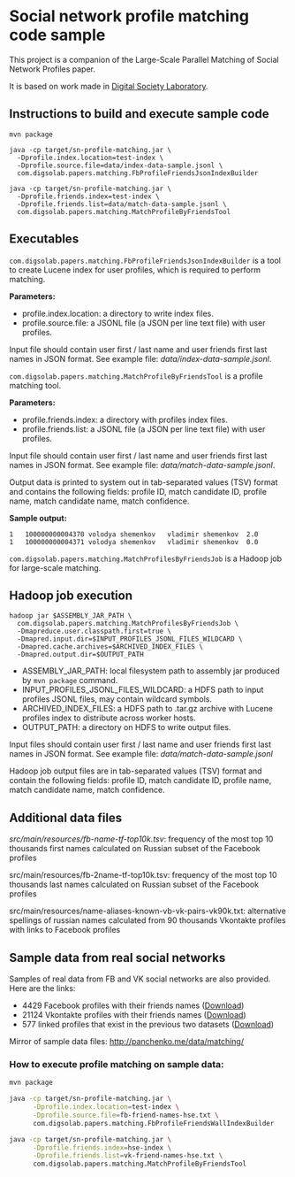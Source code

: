 Social network profile matching code sample
===========================================

This project is a companion of the Large-Scale Parallel Matching of Social Network Profiles paper.

It is based on work made in [Digital Society Laboratory](http://digsolab.com).

Instructions to build and execute sample code
---------------------------------------------

    mvn package

    java -cp target/sn-profile-matching.jar \
      -Dprofile.index.location=test-index \
      -Dprofile.source.file=data/index-data-sample.jsonl \
      com.digsolab.papers.matching.FbProfileFriendsJsonIndexBuilder

    java -cp target/sn-profile-matching.jar \
      -Dprofile.friends.index=test-index \
      -Dprofile.friends.list=data/match-data-sample.jsonl \
      com.digsolab.papers.matching.MatchProfileByFriendsTool

Executables
-----------

`com.digsolab.papers.matching.FbProfileFriendsJsonIndexBuilder` is a tool to create Lucene index for user profiles,
which is required to perform matching.

**Parameters:**

- profile.index.location: a directory to write index files.
- profile.source.file: a JSONL file (a JSON per line text file) with user profiles.

Input file should contain user first / last name and user friends first last names in JSON format.
See example file: *data/index-data-sample.jsonl*.

`com.digsolab.papers.matching.MatchProfileByFriendsTool` is a profile matching tool.

**Parameters:**

- profile.friends.index: a directory with profiles index files.
- profile.friends.list: a JSONL file (a JSON per line text file) with user profiles.

Input file should contain user first / last name and user friends first last names in JSON format.
See example file: *data/match-data-sample.jsonl*.

Output data is printed to system out in tab-separated values (TSV) format
and contains the following fields:
profile ID, match candidate ID, profile name, match candidate name, match confidence.

**Sample output:**

    1	100000000004370	volodya shemenkov	vladimir shemenkov	2.0
    1	100000000004371	volodya shemenkov	vladimir shemenkov	0.0

`com.digsolab.papers.matching.MatchProfilesByFriendsJob` is a Hadoop job for large-scale matching.

Hadoop job execution
--------------------

    hadoop jar $ASSEMBLY_JAR_PATH \
      com.digsolab.papers.matching.MatchProfilesByFriendsJob \
      -Dmapreduce.user.classpath.first=true \
      -Dmapred.input.dir=$INPUT_PROFILES_JSONL_FILES_WILDCARD \
      -Dmapred.cache.archives=$ARCHIVED_INDEX_FILES \
      -Dmapred.output.dir=$OUTPUT_PATH

- ASSEMBLY_JAR_PATH: local filesystem path to assembly jar produced by `mvn package` command.
- INPUT_PROFILES_JSONL_FILES_WILDCARD: a HDFS path to input profiles JSONL files, may contain wildcard symbols.
- ARCHIVED_INDEX_FILES: a HDFS path to .tar.gz archive with Lucene profiles index to distribute across worker hosts.
- OUTPUT_PATH: a directory on HDFS to write output files.

Input files should contain user first / last name and user friends first last names in JSON format.
See example file: *data/match-data-sample.jsonl*

Hadoop job output files are in tab-separated values (TSV) format
and contain the following fields:
profile ID, match candidate ID, profile name, match candidate name, match confidence.

Additional data files
---------------------

*src/main/resources/fb-name-tf-top10k.tsv*: frequency of the most top 10 thousands first names
calculated on Russian subset of the Facebook profiles

src/main/resources/fb-2name-tf-top10k.tsv: frequency of the most top 10 thousands last names
calculated on Russian subset of the Facebook profiles

src/main/resources/name-aliases-known-vb-vk-pairs-vk90k.txt: alternative spellings of russian names
calculated from 90 thousands Vkontakte profiles with links to Facebook profiles

Sample data from real social networks
-------------------------------------

Samples of real data from FB and VK social networks are also provided. Here are the links:

- 4429 Facebook profiles with their friends names ([Download](https://storage.googleapis.com/di-datasets/sn-profile-matching-hse/fb-friend-names-hse.txt.gz))
- 21124 Vkontakte profiles with their friends names ([Download](https://storage.googleapis.com/di-datasets/sn-profile-matching-hse/vk-friend-names-hse.txt.gz))
- 577 linked profiles that exist in the previous two datasets ([Download](https://storage.googleapis.com/di-datasets/sn-profile-matching-hse/vk-fb-matches-hse.csv.gz))

Mirror of sample data files: http://panchenko.me/data/matching/

### How to execute profile matching on sample data:

```sh
mvn package

java -cp target/sn-profile-matching.jar \
      -Dprofile.index.location=test-index \
      -Dprofile.source.file=fb-friend-names-hse.txt \
      com.digsolab.papers.matching.FbProfileFriendsWallIndexBuilder

java -cp target/sn-profile-matching.jar \
      -Dprofile.friends.index=hse-index \
      -Dprofile.friends.list=vk-friend-names-hse.txt \
      com.digsolab.papers.matching.MatchProfileByFriendsTool
```
